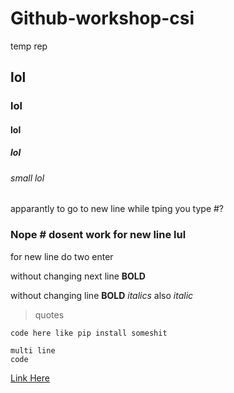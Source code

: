 # Github-workshop-csi
temp rep
## lol
### lol
#### lol
##### lol
###### small lol
apparantly to go to new line while tping you type #?
### Nope # dosent work for new line lul

for new line do two enter

 without changing next line **BOLD**

without changing line __BOLD__ 
_italics_  also  *italic*

>quotes

`code here like pip install someshit`

```
multi line
code
```

[Link Here](https://bentenfanpage.000webhostapp.com/index.html)
